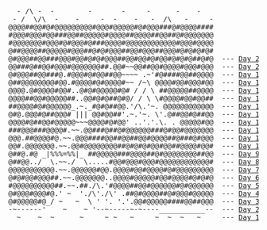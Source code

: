 <pre class="calendar">
  - /\ -  -        -       -     -      -    -          
 - /  \/\  -    -     -  -    -   -  /\   -     -       
@@@@##@@#@#@@@@@@@@@#@@@#@@@@@#@#@@@###@#@@@@####  
#@@@#@@@#@@###@@##@@@@@#@@@@##@@@@##@@##@#@@@@@@@  
#@@@@@@@#@@@#@#@@@#@###@@@@#@@@@@@@@@@@@#@@@#@@@@  
@##@@@@##@@@@@#@@@##@#@#@@@##@@#@@@##@@@#@#@#@#@#  
@#@@@##@@###@@@#@@#@#@#@@@##@@#@@#@#@@#@#@#@##@#@  --- <a href='day/21'>Day 21: Monkey Math</a> ---
@@###@##@@#@@@#@@@@@@@##.@@#~~@@##@@#@@@@#@@@#@@@  --- <a href='day/20'>Day 20: Grove Positioning System</a> ---
@#@@@##@@###@.#@@@#@#@@##@@~~~~ .~'#@####@@##@@@@  --- <a href='day/19'>Day 19: Not Enough Minerals</a> ---
@##@@@@@@@@#@@.#@@@@#@#@@@@#~~ /~\ @@@@#@@#@@@#@@  --- <a href='day/18'>Day 18: Boiling Boulders</a> ---
@@@@.@#@@@@#@@#..@#@#@@@@@#@# / / \ ##@@@@@##@@@@  --- <a href='day/17'>Day 17: Pyroclastic Flow</a> ---
@@@@##@@#@@@@@##..@@#@#@##@#@/ / \ \#@@@@#@@#@@##  --- <a href='day/16'>Day 16: Proboscidea Volcanium</a> ---
##@@@@#@#@@@@@@_.~._#@#@##@@.'/\.'~. @@@@@@@@@@@@  --- <a href='day/15'>Day 15: Beacon Exclusion Zone</a> ---
@#@.@@@#@##@@@# ||| @@#@@##'.~.'~. \'.@##@@#@##@@  --- <a href='day/14'>Day 14: Regolith Reservoir</a> ---
@@@@#@##@@#@@@@@~~~@@@@#@#@@' ..'.'.\. . @@@@@#@@  --- <a href='day/13'>Day 13: Distress Signal</a> ---
###@@@###@@@@#.~~.@@###@##@#@@@@@@###@#@@#@@@@@@@  --- <a href='day/12'>Day 12: Hill Climbing Algorithm</a> ---
@@@.##@@@@#@.~~.@@@####@@##@@##@@#@@@@##@###@#@@@  --- <a href='day/11'>Day 11: Monkey in the Middle</a> ---
@@#.@@@@@@@.~~.@@#@@@@@@@@##@#@#@#@@#@@##@@@@#@@#  --- <a href='day/10'>Day 10: Cathode-Ray Tube</a> ---
@##@.#@ _|%%%=%%|_ ##@@@@@###@@@@##@#@@@@@@@@##@@  --- <a href='day/9'>Day 9: Rope Bridge</a> ---
@##@@../  \.~~./  \.....#@@#@@@#@@@#@@@@@@@@@@@@#  --- <a href='day/8'>Day 8: Treetop Tree House</a> ---
@@@@@@@@@@@.~~.@@@@@@#@@.@@@@#@@#@@@@#@#@@@@@@@@@  --- <a href='day/7'>Day 7: No Space Left On Device</a> ---
@#@#@@#@@@##.~~.@@@@@@@..@@@@#@@@@@#@@#@@@@#@#@#@  --- <a href='day/6'>Day 6: Tuning Trouble</a> ---
#@@@@@@@@@@##.~~.##./\.'#@@@@##@@#@@@@@@#@#@@@@@@  --- <a href='day/5'>Day 5: Supply Stacks</a> ---
@#@@@#@@@#@.' ~  './\'./\' .##@#@@@@##@#@@@#@@@@@  --- <a href='day/4'>Day 4: Camp Cleanup</a> ---
@#@@@@@#@_/ ~   ~  \ ' '. '.'.@@#@@@@@####@@##@@@  --- <a href='day/3'>Day 3: Rucksack Reorganization</a> ---
-~------'    ~    ~ '--~-----~-~----___________--  --- <a href='day/2'>Day 2: Rock Paper Scissors</a> ---
  ~    ~  ~      ~     ~ ~   ~     ~  ~  ~   ~     --- <a href='day/1'>Day 1: Calorie Counting</a> ---
</pre>
